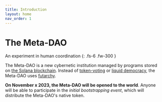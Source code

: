 ```yaml
---
title: Introduction
layout: home
nav_order: 1
---
```


# The Meta-DAO

An experiment in human coordination
{: .fs-6 .fw-300 }

The Meta-DAO is a new cybernetic institution managed by programs stored
on [the Solana blockchain](https://solana.com/). Instead of 
[token-voting](https://acceleratedcapital.substack.com/i/36799446/ii-token-based-quorum-voting) or
[liquid democracy](https://en.wikipedia.org/wiki/Liquid_democracy#:~:text=The%20concept%20of%20liquid%20democracy,a%20trusted%20person%20or%20party.), 
the Meta-DAO uses [futarchy](https://mason.gmu.edu/~rhanson/futarchy.html).

**On November x 2023, the Meta-DAO will be opened to the world**. Anyone will be
able to participate in the *initial bootstrapping event*, which will distribute
the Meta-DAO's native token. 

